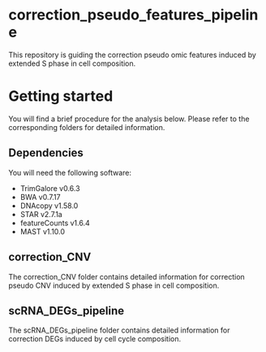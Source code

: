 # correction_pseudo_features_pipeline
This repository is guiding the correction pseudo omic features induced by extended S phase in cell composition.
# Getting started
You will find a brief procedure for the analysis below. Please refer to the corresponding folders for detailed information.
## Dependencies
You will need the following software:
- TrimGalore v0.6.3
- BWA v0.7.17
- DNAcopy v1.58.0
- STAR v2.7.1a
- featureCounts v1.6.4
- MAST v1.10.0
## correction_CNV
The correction_CNV folder contains detailed information for correction pseudo CNV induced by extended S phase in cell composition.
## scRNA_DEGs_pipeline
The scRNA_DEGs_pipeline folder contains detailed information for correction DEGs induced by cell cycle composition.
